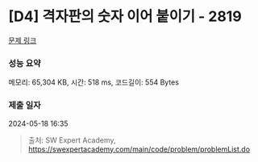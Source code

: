 # [D4] 격자판의 숫자 이어 붙이기 - 2819 

[문제 링크](https://swexpertacademy.com/main/code/problem/problemDetail.do?contestProbId=AV7I5fgqEogDFAXB) 

### 성능 요약

메모리: 65,304 KB, 시간: 518 ms, 코드길이: 554 Bytes

### 제출 일자

2024-05-18 16:35



> 출처: SW Expert Academy, https://swexpertacademy.com/main/code/problem/problemList.do